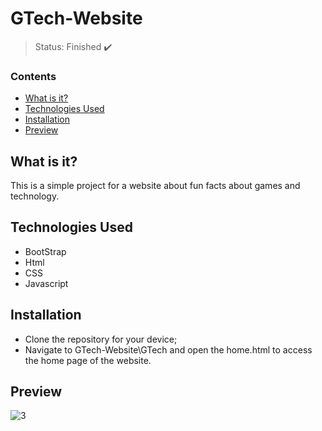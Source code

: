 <h1>GTech-Website</h1>

> Status: Finished ✔️

### Contents
  
* [What is it?](#what-is-it)
* [Technologies Used](#technologies)
* [Installation](#installation)
* [Preview](#preview)

## <a name="what-is-it"></a>What is it?

This is a simple project for a website about fun facts about games and technology.

## <a name="technologies"></a>Technologies Used

- BootStrap
- Html
- CSS
- Javascript

## <a name="installation"></a>Installation

- Clone the repository for your device;
- Navigate to GTech-Website\GTech and open the home.html to access the home page of the website.

## <a name="preview"></a>Preview
![3](https://user-images.githubusercontent.com/41877566/211178359-d4123a52-cec1-474c-85c4-1a61d8cf66f8.jpeg)
